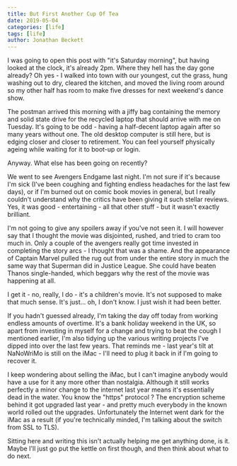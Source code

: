 ```yaml
---
title: But First Another Cup Of Tea
date: 2019-05-04
categories: [life]
tags: [life]
author: Jonathan Beckett
---
```


I was going to open this post with "it's Saturday morning", but having looked at the clock, it's already 2pm. Where they hell has the day gone already? Oh yes - I walked into town with our youngest, cut the grass, hung washing out to dry, cleared the kitchen, and moved the living room around so my other half has room to make five dresses for next weekend's dance show.

The postman arrived this morning with a jiffy bag containing the memory and solid state drive for the recycled laptop that should arrive with me on Tuesday. It's going to be odd - having a half-decent laptop again after so many years without one. The old desktop computer is still here, but is edging closer and closer to retirement. You can feel yourself physically ageing while waiting for it to boot-up or login.

Anyway. What else has been going on recently?

We went to see Avengers Endgame last night. I'm not sure if it's because I'm sick (I've been coughing and fighting endless headaches for the last few days), or if I'm burned out on comic book movies in general, but I really couldn't understand why the critics have been giving it such stellar reviews. Yes, it was good - entertaining - all that other stuff - but it wasn't exactly brilliant.

I'm not going to give any spoilers away if you've not seen it. I will however say that I thought the movie was disjointed, rushed, and tried to cram too much in. Only a couple of the avengers really got time invested in completing the story arcs - I thought that was a shame. And the appearance of Captain Marvel pulled the rug out from under the entire story in much the same way that Superman did in Justice League. She could have beaten Thanos single-handed, which beggars why the rest of the movie was happening at all.

I get it - no, really, I do - it's a children's movie. It's not supposed to make that much sense. It's just... oh, I don't know. I just wish it had been better.

If you hadn't guessed already, I'm taking the day off today from working endless amounts of overtime. It's a bank holiday weekend in the UK, so apart from investing in myself for a change and trying to beat the cough I mentioned earlier, I'm also tidying up the various writing projects I've dipped into over the last few years. That reminds me - last year's tilt at NaNoWriMo is still on the iMac - I'll need to plug it back in if I'm going to recover it.

I keep wondering about selling the iMac, but I can't imagine anybody would have a use for it any more other than nostalgia. Although it still works perfectly a minor change to the internet last year means it's essentially dead in the water. You know the "https" protocol ? The encryption scheme behind it got upgraded last year - and pretty much everybody in the known world rolled out the upgrades. Unfortunately the Internet went dark for the iMac as a result (if you're technically minded, I'm talking about the switch from SSL to TLS).

Sitting here and writing this isn't actually helping me get anything done, is it. Maybe I'll just go put the kettle on first though, and then think about what to do next.